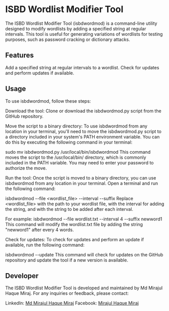 # ISBD Wordlist Modifier Tool
The ISBD Wordlist Modifier Tool (isbdwordmod) is a command-line utility designed to modify wordlists by adding a specified string at regular intervals. This tool is useful for generating variations of wordlists for testing purposes, such as password cracking or dictionary attacks.

## Features
Add a specified string at regular intervals to a wordlist.
Check for updates and perform updates if available.

## Usage
To use isbdwordmod, follow these steps:

Download the tool: Clone or download the isbdwordmod.py script from the GitHub repository.

Move the script to a binary directory: To use isbdwordmod from any location in your terminal, you'll need to move the isbdwordmod.py script to a directory included in your system's PATH environment variable. You can do this by executing the following command in your terminal:

sudo mv isbdwordmod.py /usr/local/bin/isbdwordmod
This command moves the script to the /usr/local/bin/ directory, which is commonly included in the PATH variable. You may need to enter your password to authorize the move.

Run the tool: Once the script is moved to a binary directory, you can use isbdwordmod from any location in your terminal. Open a terminal and run the following command:

isbdwordmod --file <wordlist_file> --interval <interval> --suffix <suffix>
Replace <wordlist_file> with the path to your wordlist file, <interval> with the interval for adding the string, and <suffix> with the string to be added after each interval.

For example:
isbdwordmod --file wordlist.txt --interval 4 --suffix newword1
This command will modify the wordlist.txt file by adding the string "newword1" after every 4 words.

Check for updates: To check for updates and perform an update if available, run the following command:


isbdwordmod --update
This command will check for updates on the GitHub repository and update the tool if a new version is available.

## Developer
The ISBD Wordlist Modifier Tool is developed and maintained by Md Mirajul Haque Miraj. For any inquiries or feedback, please contact:

LinkedIn: [Md Mirajul Haque Miraj](https://www.linkedin.com/in/mdmirajulhaque/)
Facebook: [Mirajul Haque Miraj](https://www.facebook.com/MirajulHaqueOfficial.ME/)
